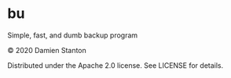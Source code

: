 # bu

Simple, fast, and dumb backup program

© 2020 Damien Stanton

Distributed under the Apache 2.0 license. See LICENSE for details.

